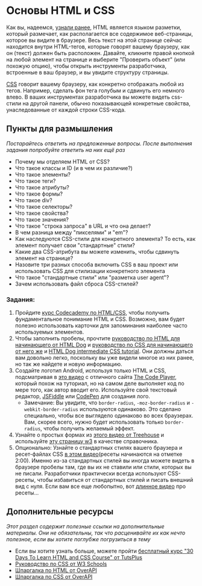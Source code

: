 # Основы HTML и CSS
<!-- *Estimated Time: 6-10 hrs* -->

Как вы, надеемся, [узнали ранее](http://skillcrush.com/2012/06/24/html-2/), HTML является языком разметки, который размечает, как располагается все содержимое веб-страницы, которое вы видите в браузере. Весь текст на этой странице сейчас находится внутри HTML-тегов, которые говорят вашему браузеру, как он (текст) должен быть расположен. Давайте, кликните правой кнопкой на любой элемент на странице и выберите "Проверить объект" (или похожую опцию), чтобы открыть инструменты разработчика, встроенные в ваш браузер, и вы увидите структуру страницы.

[CSS](http://skillcrush.com/2012/04/03/css/) говорит вашему браузеру, как конкретно отображать любой из тегов. Например, сделать фон тега голубым и сдвинуть его немного влево. В ваших инструментах разработчика вы можете видеть css-стили на другой панели, обычно показывающей конкретные свойства, унаследованные от каждой строки CSS-кода.

## Пункты для размышления

*Постарайтесь ответить на предложенные вопросы. После выполнения задания попробуйте ответить на них ещё раз*


* Почему мы отделяем HTML от CSS?
* Что такое классы и ID (и в чем их различие?)
* Что такое элементы?
* Что такое теги?
* Что такое атрибуты?
* Что такое формы?
* Что такое div?
* Что такое селекторы?
* Что такое свойства?
* Что такое значения?
* Что такое "строка запроса" в URL и что она делает?
* В чем разница между "пикселями" и "em"?
* Как наследуются CSS-стили для конкретного элемента? То есть, как элемент получает свои "стандартные" стили?
* Какие два CSS-атрибута вы можете изменить, чтобы сдвинуть элемент на странице?
* Назовите три разных способа включить CSS в ваш проект или использовать CSS для стилизации конкретного элемента
* Что такое "стандартные стили" или "разметка user agent"?
* Зачем использовать файл сброса CSS-стилей?

### Задания:
1. Пройдите [курс Codecademy по HTML/CSS](http://www.codecademy.com/tracks/web), чтобы получить фундаментальное понимание HTML и CSS. Возможно, вам будет полезно использовать карточки для запоминания наиболее часто используемых элементов.
2. Чтобы заполнить пробелы, прочтите [руководство по HTML для начинающего от HTML Dog](http://www.htmldog.com/guides/html/beginner/) и [руководство по CSS для начинающего от него же](http://www.htmldog.com/guides/css/beginner/) и [HTML Dog intermediate CSS tutorial](http://www.htmldog.com/guides/css/intermediate/). Они должны даться вам довольно легко, поскольку вы уже видели многое из них ранее, но так же найдете и новую информацию.
2. Создайте логотип Android, используя только HTML и CSS, подсматривая в [это видео](http://thecodeplayer.com/walkthrough/css3-android-logo) с отличного сайта [The Code Player](http://thecodeplayer.com), который похож на туториал, но на самом деле выполняет код по мере того, как автор вводит его. Используйте свой текстовый редактор, [JSFiddle](http://jsfiddle.net/) или [CodePen](http://codepen.io/pen/) для создания лого.
    * Замечание: Вы увидите, что `border-radius`, `-moz-border-radius` и `-webkit-border-radius` используются одинаково. Это сделано специально, чтобы все выглядело одинаково во всех браузерах. Вам, скорее всего, нужно будет использовать только `border-radius`, чтобы получить желаемый эффект.
3. Узнайте о простых формах из [этого видео от Treehouse](http://teamtreehouse.com/library/websites/html/forms/inputs) и используйте [эту страницу w3](http://www.w3schools.com/html/html_forms.asp) в качестве справочника.
4. Опционально: Узнайте о стандартных стилях вашего браузера и ресет-файлах CSS [в этом видео](http://www.youtube.com/watch?v=14Vb6tZCjEY)(ресеты начинаются на отметке 2:00). Именно из-за стандартных стилей вы иногда можете видеть в браузере пробелы там, где вы их не ставили или стили, которых вы не писали. Разработчики практически всегда используют CSS-ресеты, чтобы избавиться от стандартных стилей и писать внешний вид с нуля. Если вам все еще любопытно, вот [длинное видео](http://www.youtube.com/watch?v=HqRFPLP7Ffs) про ресеты...

## Дополнительные ресурсы

*Этот раздел содержит полезные ссылки на дополнительные материалы. Они не обязательны, так что расценивайте их как нечто полезное, если вы хотите поглубже погрузиться в тему*

* Если вы хотите узнать больше, можете пройти [бесплатный курс "30 Days To Learn HTML and CSS Course" от TutsPlus](http://courses.tutsplus.com/courses/30-days-to-learn-html-css)
* [Руководство по CSS от W3 Schools](http://www.w3schools.com/css/)
* [Шпаргалка по HTML от OverAPI](http://overapi.com/html/)
* [Шпаргалка по CSS от OverAPI](http://overapi.com/css/)
